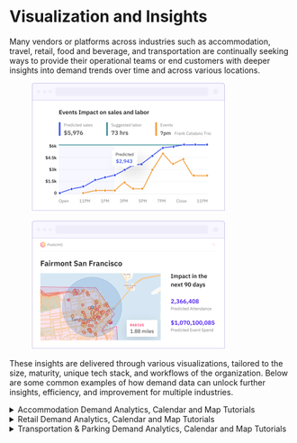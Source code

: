 # Visualization and Insights

Many vendors or platforms across industries such as accommodation, travel, retail, food and beverage, and transportation are continually seeking ways to provide their operational teams or end customers with deeper insights into demand trends over time and across various locations.

<div data-full-width="false">

<figure><img src="../../.gitbook/assets/img-homepage-460x305 (11) 1.png" alt=""><figcaption></figcaption></figure>

 

<figure><img src="../../.gitbook/assets/img-homepage-460x305 (8) 1.png" alt=""><figcaption></figcaption></figure>

</div>

These insights are delivered through various visualizations, tailored to the size, maturity, unique tech stack, and workflows of the organization. Below are some common examples of how demand data can unlock further insights, efficiency, and improvement for multiple industries.



<details>

<summary>Accommodation Demand Analytics, Calendar and Map Tutorials</summary>

1. To implement PredictHQ data in your accommodation demand analytics and planning workflows, review the options below:

* **No code:** Using the PredictHQ Web application (Control Center) unlocks demand data weeks and months in advance to inform your manual pricing updates. [Read more](https://www.predicthq.com/support/see-total-daily-event-impact-in-control-center) about Event Trends and Location Insights.\

* **Business Intelligence (BI) tools:** Integrate PredictHQ data with your Power BI or Tableau (or other analytics tool) dynamic pricing workflows. See the [Power BI Tutorial ](../guides/tutorials/connect-and-build-events-data-in-power-bi.md)and the [Tableau Tutorial](../guides/tutorials/using-event-data-in-tableau.md).

2. To create **custom maps and filtered event lists,** check out our\
   [Accommodation Business Demo App](https://predicthq-accommodation-example.streamlit.app/) or[ get the code from GitHub](https://github.com/predicthq/streamlit-accommodation-demo).

</details>



<details>

<summary>Retail Demand Analytics, Calendar and Map Tutorials</summary>

1. To implement PredictHQ data in your retail demand analytics and planning workflows, review the options below:

* **No code:** Using the PredictHQ Web application (Control Center) unlocks demand data weeks and months in advance to inform your manual pricing updates. [Read more](https://www.predicthq.com/support/see-total-daily-event-impact-in-control-center) about Event Trends and Location Insights.\

* **Business Intelligence (BI) tools:** Integrate PredictHQ data with your Power BI or Tableau (or other analytics tool) dynamic pricing workflows. See the [Power BI Tutorial ](../guides/tutorials/connect-and-build-events-data-in-power-bi.md)and the [Tableau Tutorial](../guides/tutorials/using-event-data-in-tableau.md).\


2. To create **custom maps and filtered event lists,** check out our\
   [Retail Demo App](https://predicthq-location-insights-example.streamlit.app/) or[ get the code from GitHub](https://github.com/predicthq/streamlit-location-insights-demo).



</details>



<details>

<summary>Transportation &#x26; Parking Demand Analytics, Calendar and Map Tutorials</summary>

1. To implement PredictHQ data in your retail demand analytics and planning workflows, review the options below:

* **No code:** Using the PredictHQ Web application (Control Center) unlocks demand data weeks and months in advance to inform your manual pricing updates. [Read more](https://www.predicthq.com/support/see-total-daily-event-impact-in-control-center) about Event Trends and Location Insights.\

* **Business Intelligence (BI) tools:** Integrate PredictHQ data with your Power BI (or other analytics tool) dynamic pricing workflows. [Read tutorial](https://docs.predicthq.com/getting-started/guides/tutorials/use-events-data-in-power-bi).\


2. To create **custom maps, polygons, and filtered event lists,** check out our\
   [Parking Business Demo App](https://predicthq-parking-example.streamlit.app/) or[ get the code from GitHub](https://github.com/predicthq/streamlit-parking-demo).



</details>
